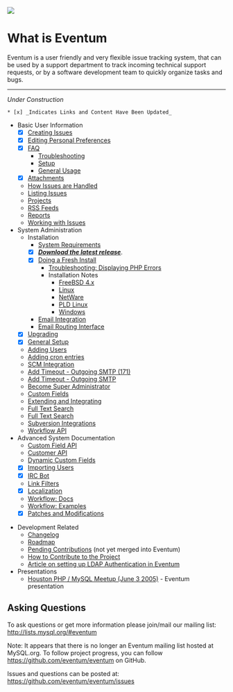 ![](https://launchpadlibrarian.net/41243495/64.png)

# What is Eventum

Eventum is a user friendly and very flexible issue tracking system, that can be used by a support department to track incoming technical support requests, or by a software development team to quickly organize tasks and bugs.

---

_Under Construction_

    * [x] _Indicates Links and Content Have Been Updated_

-   Basic User Information
    -   [x] [Creating Issues](Basic-User/Creating-Issues.md)
    -   [x] [Editing Personal Preferences](Basic-User/Editing-Preferences.md)
    -   [x] [FAQ](Basic-User/FAQ.md)
        -   [Troubleshooting](Basic-User/FAQ.md#troubleshooting)
        -   [Setup](Basic-User/FAQ.md#setup)
        -   [General Usage](Basic-User/FAQ.md#general-usage)
    -   [x] [Attachments](Attachments.md)
    -   [How Issues are Handled](Basic-User/How-issues-are-handled-in-Eventum.md)
    -   [Listing Issues](Basic-User/Listing-Issues.md)
    -   [Projects](Basic-User/Projects.md)
    -   [RSS Feeds](Basic-User/RSS-feeds.md)
    -   [Reports](Basic-User/Reporting-System.md)
    -   [Working with Issues](Basic-User/Working-with-Issues.md)
-   System Administration
    -   Installation
        -   [System Requirements](Prerequisites.md)
        -   [x] **_[Download the latest release](https://github.com/eventum/eventum/releases/latest)_**.
        -   [x] [Doing a Fresh Install](System-Admin/Doing-a-fresh-install.md)
            -   [Troubleshooting: Displaying PHP Errors](System-Admin/Displaying-PHP-errors.md)
            -   Installation Notes
                -   [FreeBSD 4.x](System-Admin/Installation-notes-for-FreeBSD-4.x.md)
                -   [Linux](System-Admin/Installation-notes-for-Linux-based-Systems.md)
                -   [NetWare](System-Admin/Installation-notes-for-NetWare.md)
                -   [PLD Linux](System-Admin/Installation-notes-for-PLD-Linux.md)
                -   [Windows](System-Admin/Installation-notes-for-Windows.md)
        -   [Email Integration](System-Admin/Email-integration.md)
        -   [Email Routing Interface](System-Admin/Email-Routing-Interface.md)
    -   [x] [Upgrading](Upgrading.md)
    -   [x] [General Setup](System-Admin/General-Setup.md)
    -   [Adding Users](System-Admin/Users.md)
    -   [Adding cron entries](System-Admin/Adding-a-cron-entry.md)
    -   [SCM Integration](System-Admin/SCM-integration.md)
    -   [Add Timeout - Outgoing SMTP (171)](System-Admin/Add-a-timeout-for-outgoing-smtp-connections-171.md)
    -   [Add Timeout - Outgoing SMTP](System-Admin/Add-a-timeout-for-outgoing-smtp-connections.md)
    -   [Become Super Administrator](System-Admin/Become-Super-Administrator.md)
    -   [Custom Fields](System-Admin/Custom-Fields.md)
    -   [Extending and Integrating](System-Admin/Extending-and-Integrating-Eventum.md)
    -   [Full Text Search](System-Admin/Fulltext-Search.md)
    -   [Full Text Search](System-Admin/Setting-up-fulltext-searching.md)
    -   [Subversion Integrations](System-Admin/Subversion-integration.md)
    -   [Workflow API](System-Admin/Workflow-API.md)
-   Advanced System Documentation
    -   [Custom Field API](System-Advanced/CustomFieldAPI.md)
    -   [Customer API](System-Advanced/Customer-API.md)
    -   [Dynamic Custom Fields](System-Advanced/DynamicCustomFieldExample.md)
    -   [x] [Importing Users](System-Advanced/Import-Users.md)
    -   [x] [IRC Bot](System-Advanced/Using-the-IRC-bot.md)
    -   [Link Filters](System-Advanced/Manage-Link-Filters.md)
    -   [x] [Localization](System-Advanced/Localization.md)
    -   [Workflow: Docs](System-Advanced/WorkflowDocumentation.md)
    -   [Workflow: Examples](System-Advanced/WorkflowExamples.md)
    -   [x] [Patches and Modifications](System-Advanced/Patches.md)

*   Development Related
    -   [Changelog](../../CHANGELOG.md)
    -   [Roadmap](Roadmap.md)
    -   [Pending Contributions](Pending-Contributions.md) (not yet merged into Eventum)
    -   [How to Contribute to the Project](../../CONTRIBUTING.md)
    -   [Article on setting up LDAP Authentication in Eventum](http://www.bieberlabs.com/wordpress/archives/2007/10/20/ldap-enabling-the-eventum-defect-tracking-system/)
*   Presentations
    -   [Houston PHP / MySQL Meetup (June 3 2005)](http://eventum.mysql.org/meetup_presentation.ppt) - Eventum presentation

## Asking Questions

To ask questions or get more information please join/mail our mailing list: <http://lists.mysql.org/#eventum>

Note: It appears that there is no longer an Eventum mailing list hosted at MySQL.org. To follow project progress, you can follow https://github.com/eventum/eventum on GitHub.

Issues and questions can be posted at: https://github.com/eventum/eventum/issues
